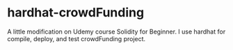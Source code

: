 # hardhat-crowdFunding
A little modification on Udemy course Solidity for Beginner. I use hardhat for compile, deploy, and test crowdFunding project.
